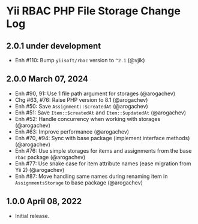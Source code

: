 # Yii RBAC PHP File Storage Change Log

## 2.0.1 under development

- Enh #110: Bump `yiisoft/rbac` version to `^2.1` (@vjik)

## 2.0.0 March 07, 2024

- Enh #90, 91: Use 1 file path argument for storages (@arogachev)
- Chg #63, #76: Raise PHP version to 8.1 (@arogachev)
- Enh #50: Save `Assignment::$createdAt` (@arogachev)
- Enh #51: Save `Item::$createdAt` and `Item::$updatedAt` (@arogachev)
- Enh #52: Handle concurrency when working with storages (@arogachev)
- Enh #63: Improve performance (@arogachev)
- Enh #70, #94: Sync with base package (implement interface methods) (@arogachev)
- Enh #76: Use simple storages for items and assignments from the base `rbac` package (@arogachev)
- Enh #77: Use snake case for item attribute names (ease migration from Yii 2) (@arogachev)
- Enh #87: Move handling same names during renaming item in `AssignmentsStorage` to base package (@arogachev)

## 1.0.0 April 08, 2022

- Initial release.
